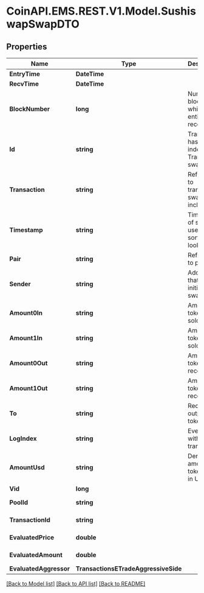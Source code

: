 
# CoinAPI.EMS.REST.V1.Model.SushiswapSwapDTO

## Properties

Name | Type | Description | Notes
------------ | ------------- | ------------- | -------------
**EntryTime** | **DateTime** |  | [optional] 
**RecvTime** | **DateTime** |  | [optional] 
**BlockNumber** | **long** | Number of block in which entity was recorded. | [optional] 
**Id** | **string** | Transaction hash plus index in Transaction swap array. | [optional] 
**Transaction** | **string** | Reference to transaction swap was included in. | [optional] 
**Timestamp** | **string** | Timestamp of swap, used for sorted lookups. | [optional] 
**Pair** | **string** | Reference to pair. | [optional] 
**Sender** | **string** | Address that initiated the swap. | [optional] 
**Amount0In** | **string** | Amount of token0 sold. | [optional] 
**Amount1In** | **string** | Amount of token1 sold. | [optional] 
**Amount0Out** | **string** | Amount of token0 received. | [optional] 
**Amount1Out** | **string** | Amount of token1 received. | [optional] 
**To** | **string** | Recipient of output tokens. | [optional] 
**LogIndex** | **string** | Event index within transaction. | [optional] 
**AmountUsd** | **string** | Derived amount of tokens sold in USD. | [optional] 
**Vid** | **long** |  | [optional] 
**PoolId** | **string** |  | [optional] [readonly] 
**TransactionId** | **string** |  | [optional] [readonly] 
**EvaluatedPrice** | **double** |  | [optional] [readonly] 
**EvaluatedAmount** | **double** |  | [optional] [readonly] 
**EvaluatedAggressor** | **TransactionsETradeAggressiveSide** |  | [optional] 

[[Back to Model list]](../README.md#documentation-for-models)
[[Back to API list]](../README.md#documentation-for-api-endpoints)
[[Back to README]](../README.md)

